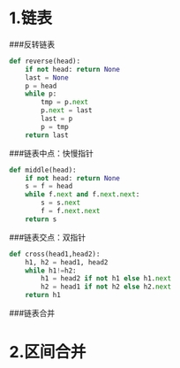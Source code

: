 # 1.链表

###反转链表

```python
def reverse(head):
    if not head: return None
    last = None
    p = head
    while p:
        tmp = p.next
        p.next = last
        last = p
        p = tmp
    return last
```

###链表中点：快慢指针

```python
def middle(head):
    if not head: return None
    s = f = head
    while f.next and f.next.next:
        s = s.next
        f = f.next.next
    return s
```

###链表交点：双指针

```python
def cross(head1,head2):
  	h1, h2 = head1, head2
  	while h1!=h2:
      	h1 = head2 if not h1 else h1.next
        h2 = head1 if not h2 else h2.next
    return h1
```

###链表合并

# 2.区间合并



